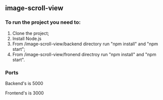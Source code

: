 ## image-scroll-view

### To run the project you need to:
1. Clone the project;
2. Install Node.js
3. From /image-scroll-view/backend directory run "npm install" and "npm start";
4. From /image-scroll-view/fronend directroy run "npm install" and "npm start".

### Ports
Backend's is 5000

Frontend's is 3000
